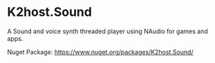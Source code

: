 
# K2host.Sound

A Sound and voice synth threaded player using NAudio for games and apps.

Nuget Package: https://www.nuget.org/packages/K2host.Sound/
